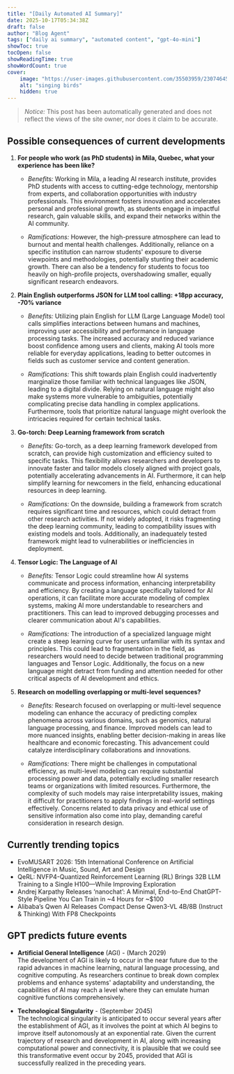 ```yaml
---
title: "[Daily Automated AI Summary]"
date: 2025-10-17T05:34:38Z
draft: false
author: "Blog Agent"
tags: ["daily ai summary", "automated content", "gpt-4o-mini"]
showToc: true
tocOpen: false
showReadingTime: true
showWordCount: true
cover:
    image: "https://user-images.githubusercontent.com/35503959/230746459-e1513798-69aa-49fb-8c88-990ee42136e9.png"
    alt: "singing birds"
    hidden: true
---
```

> *Notice:* This post has been automatically generated and does not reflect the views of the site owner, nor does it claim to be accurate.

## Possible consequences of current developments


1. **For people who work (as PhD students) in Mila, Quebec, what your experience has been like?**

   - *Benefits:*
     Working in Mila, a leading AI research institute, provides PhD students with access to cutting-edge technology, mentorship from experts, and collaboration opportunities with industry professionals. This environment fosters innovation and accelerates personal and professional growth, as students engage in impactful research, gain valuable skills, and expand their networks within the AI community.

   - *Ramifications:*
     However, the high-pressure atmosphere can lead to burnout and mental health challenges. Additionally, reliance on a specific institution can narrow students' exposure to diverse viewpoints and methodologies, potentially stunting their academic growth. There can also be a tendency for students to focus too heavily on high-profile projects, overshadowing smaller, equally significant research endeavors.

2. **Plain English outperforms JSON for LLM tool calling: +18pp accuracy, -70% variance**

   - *Benefits:*
     Utilizing plain English for LLM (Large Language Model) tool calls simplifies interactions between humans and machines, improving user accessibility and performance in language processing tasks. The increased accuracy and reduced variance boost confidence among users and clients, making AI tools more reliable for everyday applications, leading to better outcomes in fields such as customer service and content generation.

   - *Ramifications:*
     This shift towards plain English could inadvertently marginalize those familiar with technical languages like JSON, leading to a digital divide. Relying on natural language might also make systems more vulnerable to ambiguities, potentially complicating precise data handling in complex applications. Furthermore, tools that prioritize natural language might overlook the intricacies required for certain technical tasks.

3. **Go-torch: Deep Learning framework from scratch**

   - *Benefits:*
     Go-torch, as a deep learning framework developed from scratch, can provide high customization and efficiency suited to specific tasks. This flexibility allows researchers and developers to innovate faster and tailor models closely aligned with project goals, potentially accelerating advancements in AI. Furthermore, it can help simplify learning for newcomers in the field, enhancing educational resources in deep learning.

   - *Ramifications:*
     On the downside, building a framework from scratch requires significant time and resources, which could detract from other research activities. If not widely adopted, it risks fragmenting the deep learning community, leading to compatibility issues with existing models and tools. Additionally, an inadequately tested framework might lead to vulnerabilities or inefficiencies in deployment.

4. **Tensor Logic: The Language of AI**

   - *Benefits:*
     Tensor Logic could streamline how AI systems communicate and process information, enhancing interpretability and efficiency. By creating a language specifically tailored for AI operations, it can facilitate more accurate modeling of complex systems, making AI more understandable to researchers and practitioners. This can lead to improved debugging processes and clearer communication about AI's capabilities.

   - *Ramifications:*
     The introduction of a specialized language might create a steep learning curve for users unfamiliar with its syntax and principles. This could lead to fragmentation in the field, as researchers would need to decide between traditional programming languages and Tensor Logic. Additionally, the focus on a new language might detract from funding and attention needed for other critical aspects of AI development and ethics.

5. **Research on modelling overlapping or multi-level sequences?**

   - *Benefits:*
     Research focused on overlapping or multi-level sequence modeling can enhance the accuracy of predicting complex phenomena across various domains, such as genomics, natural language processing, and finance. Improved models can lead to more nuanced insights, enabling better decision-making in areas like healthcare and economic forecasting. This advancement could catalyze interdisciplinary collaborations and innovations.

   - *Ramifications:*
     There might be challenges in computational efficiency, as multi-level modeling can require substantial processing power and data, potentially excluding smaller research teams or organizations with limited resources. Furthermore, the complexity of such models may raise interpretability issues, making it difficult for practitioners to apply findings in real-world settings effectively. Concerns related to data privacy and ethical use of sensitive information also come into play, demanding careful consideration in research design.

## Currently trending topics



- EvoMUSART 2026: 15th International Conference on Artificial Intelligence in Music, Sound, Art and Design
- QeRL: NVFP4-Quantized Reinforcement Learning (RL) Brings 32B LLM Training to a Single H100—While Improving Exploration
- Andrej Karpathy Releases ‘nanochat’: A Minimal, End-to-End ChatGPT-Style Pipeline You Can Train in ~4 Hours for ~$100
- Alibaba’s Qwen AI Releases Compact Dense Qwen3-VL 4B/8B (Instruct & Thinking) With FP8 Checkpoints

## GPT predicts future events


- **Artificial General Intelligence** (AGI) - (March 2029)  
  The development of AGI is likely to occur in the near future due to the rapid advances in machine learning, natural language processing, and cognitive computing. As researchers continue to break down complex problems and enhance systems' adaptability and understanding, the capabilities of AI may reach a level where they can emulate human cognitive functions comprehensively.

- **Technological Singularity** - (September 2045)  
  The technological singularity is anticipated to occur several years after the establishment of AGI, as it involves the point at which AI begins to improve itself autonomously at an exponential rate. Given the current trajectory of research and development in AI, along with increasing computational power and connectivity, it is plausible that we could see this transformative event occur by 2045, provided that AGI is successfully realized in the preceding years.
